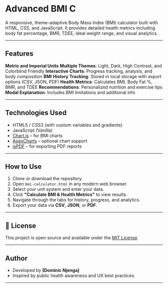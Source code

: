 #  Advanced BMI C

A responsive, theme-adaptive Body Mass Index (BMI) calculator built with HTML, CSS, and JavaScript. It provides detailed health metrics including body fat percentage, BMR, TDEE, ideal weight range, and visual analytics.

---

##  Features

**Metric and Imperial Units**
**Multiple Themes**: Light, Dark, High Contrast, and Colorblind Friendly
**Interactive Charts**: Progress tracking, analysis, and body composition
**BMI History Tracking**: Stored in local storage with export options (CSV, JSON, PDF)
**Health Metrics**: Calculates BMI, Body Fat %, BMR, and TDEE
**Recommendations**: Personalized nutrition and exercise tips
**Modal Explanation**: Includes BMI limitations and additional info

---

## Technologies Used

- HTML5 / CSS3 (with custom variables and gradients)
- JavaScript (Vanilla)
- [Chart.js](https://www.chartjs.org/) – for BMI charts
- [ApexCharts](https://apexcharts.com/) – optional chart support
- [jsPDF](https://github.com/parallax/jsPDF) – for exporting PDF reports

---

##  How to Use

1. Clone or download the repository.
2. Open `bmi-calculator.html` in any modern web browser.
3. Select your unit system and enter your
data.
5. Click **"Calculate BMI & Health Metrics"** to view results.
6. Navigate through the tabs for history, progress, and analytics.
7. Export your data via **CSV**, **JSON**, or **PDF**.

---


## 📄 License

This project is open source and available under the [MIT License](LICENSE).

---

##  Author

- Developed by **[Dominic Njenga]**
- Inspired by public health awareness and UX best practices.

---


